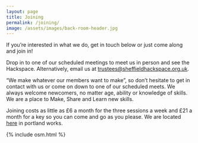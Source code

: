 ```yaml
---
layout: page
title: Joining
permalink: /joining/
image: /assets/images/back-room-header.jpg
---
```


If you’re interested in what we do, get in touch below or just come along and join in!

Drop in to one of our scheduled meetings to meet us in person and see the Hackspace. Alternatively, email us at [trustees@sheffieldhackspace.org.uk](mailto:trustees@sheffieldhackspace.org.uk).

“We make whatever our members want to make”, so don’t hesitate to get in contact with us or come on down to one of our scheduled meets. We always welcome newcomers, no matter age, ability or knowledge of skills. We are a place to Make, Share and Learn new skills.

Joining costs as little as £6 a month for the three sessions a week and £21 a month for a key so you can come and go as you please. We are located [here](https://goo.gl/maps/aZR2bM7N73FBo6pf9) in portland works.

{% include osm.html %}
